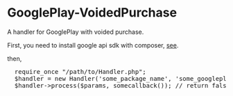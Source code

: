 # GooglePlay-VoidedPurchase
A handler for GooglePlay with voided purchase.

First, you need to install google api sdk with composer, [see](https://github.com/googleapis/google-api-php-client).

then,
<pre>
  require_once "/path/to/Handler.php";
  $handler = new Handler('some_package_name', 'some_googleplay_json_secret', 'some_json_secret_path');
  $handler->process($params, somecallback()); // return false if voided purchase is empty.
</pre>
